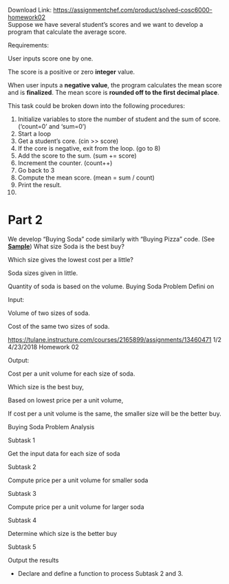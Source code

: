 Download Link: https://assignmentchef.com/product/solved-cosc6000-homework02
<br>
Suppose we have several student’s scores and we want to develop a program that calculate the average score.

Requirements:

User inputs score one by one.

The score is a positive or zero <strong>integer</strong> value.

When user inputs a <strong>negative value</strong>, the program calculates the mean score and is <strong>finalized</strong>. The mean score is <strong>rounded off to the first decimal place</strong>.

This task could be broken down into the following procedures:

<ol>

 <li>Initialize variables to store the number of student and the sum of score. (‘count=0’ and ‘sum=0’)</li>

 <li>Start a loop</li>

 <li>Get a student’s core. (cin &gt;&gt; score)</li>

 <li>If the core is negative, exit from the loop. (go to 8)</li>

 <li>Add the score to the sum. (sum += score)</li>

 <li>Increment the counter. (count++)</li>

 <li>Go back to 3</li>

 <li>Compute the mean score. (mean = sum / count)</li>

 <li>Print the result.</li>

 <li></li>

</ol>




<h1>Part 2</h1>

We develop “Buying Soda” code similarly with “Buying Pizza” code.  (See <strong><u>Sample</u></strong>) What size Soda is the best buy?

Which size gives the lowest cost per a little?

Soda sizes given in little.

Quantity of soda is based on the volume. Buying Soda Problem Defini on

Input:

Volume of two sizes of soda.

Cost of the same two sizes of soda.

https://tulane.instructure.com/courses/2165899/assignments/13460471           1/2 4/23/2018           Homework 02

Output:

Cost per a unit volume for each size of soda.

Which size is the best buy,

Based on lowest price per a unit volume,

If cost per a unit volume is the same, the smaller size will be the better buy.

Buying Soda Problem Analysis

Subtask 1

Get the input data for each size of soda

Subtask 2

Compute price per a unit volume for smaller soda

Subtask 3

Compute price per a unit volume for larger soda

Subtask 4

Determine which size is the better buy

Subtask 5

Output the results

* Declare and define a function to process Subtask 2 and 3.